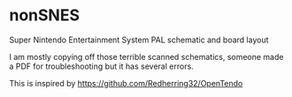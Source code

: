 # nonSNES
Super Nintendo Entertainment System PAL schematic and board layout

I am mostly copying off those terrible scanned schematics,
someone made a PDF for troubleshooting but it has several errors.

This is inspired by
https://github.com/Redherring32/OpenTendo
